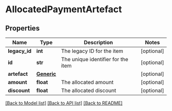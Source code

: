 # AllocatedPaymentArtefact

## Properties
Name | Type | Description | Notes
------------ | ------------- | ------------- | -------------
**legacy_id** | **int** | The legacy ID for the item | [optional] 
**id** | **str** | The unique identifier for the item | [optional] 
**artefact** | [**Generic**](Generic.md) |  | [optional] 
**amount** | **float** | The allocated amount | [optional] 
**discount** | **float** | The allocated discount | [optional] 

[[Back to Model list]](../README.md#documentation-for-models) [[Back to API list]](../README.md#documentation-for-api-endpoints) [[Back to README]](../README.md)


